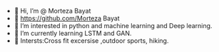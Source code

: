 - 👋 Hi, I’m @ Morteza Bayat
- 👋   https://github.com/Morteza Bayat
- 👋 I’m interested in python and machine learning and Deep learning.
- 🌱 I’m currently learning LSTM and GAN.
- 💞️ Intersts:Cross fit excersise ,outdoor sports, hiking.
